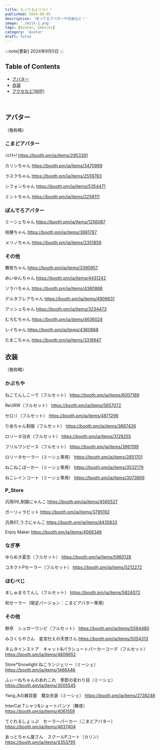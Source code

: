 ```yaml
---
title: もってるよリスト！
published: 2024-09-05
description: '持ってるアバターや衣装など！'
image: './milk-1.png'
tags: [Avatar, Gmmicks]
category: 'Avatar'
draft: false
---
```

:::note[更新]
2024年9月5日
:::

## Table of Contents

- [アバター](#アバター)
- [衣装](#衣装)
- [アクセなど(WIP)](#アクセ)
<br>

## アバター

（敬称略）

### こまどアバター

ﾐﾙｸﾁｬ!
https://booth.pm/ja/items/2953391

カリンちゃん
https://booth.pm/ja/items/3470989

ラスクちゃん
https://booth.pm/ja/items/2559783

シフォンちゃん
https://booth.pm/ja/items/5354471

ミントちゃん
https://booth.pm/ja/items/2258111

### ぽんでろアバター

ミーシェちゃん
https://booth.pm/ja/items/1256087

桔梗ちゃん
https://booth.pm/ja/items/3681787

メリノちゃん
https://booth.pm/ja/items/2351859

### その他

舞夜ちゃん
https://booth.pm/ja/items/3390957

めいゆんちゃん
https://booth.pm/ja/items/4431242

ソラハちゃん
https://booth.pm/ja/items/4360868

デルタフレアちゃん
https://booth.pm/ja/items/4906631

アッシュちゃん
https://booth.pm/ja/items/3234473

むろむちゃん
https://booth.pm/ja/items/4636024

レイちゃん
https://booth.pm/ja/items/4360868

たまこちゃん
https://booth.pm/ja/items/3318947

## 衣装

（敬称略）

### かぷちや

ねこてんしこーで（フルセット）
https://booth.pm/ja/items/6007189

ReURW（フルセット）
https://booth.pm/ja/items/5657072

セロリ（フルセット）
https://booth.pm/ja/items/4871296

りあちゃん制服（フルセット）
https://booth.pm/ja/items/3687426

ロリータ浴衣（フルセット）
https://booth.pm/ja/items/3129255

フリルワンピース（フルセット）
https://booth.pm/ja/items/3961199

ロリータセーラー（ミーシェ専用）
https://booth.pm/ja/items/2851701

ねこねこぱーかー（ミーシェ専用）
https://booth.pm/ja/items/3532179

ねこレインコート（ミーシェ専用）
https://booth.pm/ja/items/3073669

### P_Store

汎用09_制服にゃんこ
https://booth.pm/ja/items/4560527

ガーリィラビット
https://booth.pm/ja/items/3795192

汎用07_うさにゃんこ
https://booth.pm/ja/items/4435833

Enjoy Maker
https://booth.pm/ja/items/4566346

### なぎ亭

ゆらめき夏恋（フルセット）
https://booth.pm/ja/items/5960128

コネクトPセーラー（フルセット）
https://booth.pm/ja/items/5212272

### ほむぺじ

ましゅまろてんし（フルセット）
https://booth.pm/ja/items/5824072

和セーラー（限定バージョン：こまどアバター専用）

### その他

餅亭　シュガーワンピ（フルセット）
https://booth.pm/ja/items/5594480

みさくらやさん　星宮仕えの天使さん
https://booth.pm/ja/items/5054313

ネムタインストア　キャット&パラシュートパーカーコーデ（フルセット）
https://booth.pm/ja/items/4806652

Store*Snowlight ねこランジェリー（ミーシェ）
https://booth.pm/ja/items/1466446

ふぃーねちゃんのあれこれ　季節の変わり目（ミーシェ）
https://booth.pm/ja/items/3005545

Yang_Aの雑貨屋　魔女衣装（ミーシェ）
https://booth.pm/ja/items/2738248

InterCat Tシャツ&ショートパンツ（舞夜）
https://booth.pm/ja/items/4061559

てぐれるしょっぷ　セーラーパーカー（こまどアバター）
https://booth.pm/ja/items/4637404

あっとちゃん屋さん　スクールPコート（カリン）
https://booth.pm/ja/items/4353795